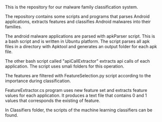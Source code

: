 This is the repository for our malware family classification system.

The repository contains some scripts and programs that parses Android applications, extracts features and classifies Android malwares into their families.

The android malware applications are parsed with apkParser script. This is a bash script and is written in Ubuntu platform. The script parses all apk files in a directory with Apktool and generates an output folder for each apk file.

The other bash script called "apiCallExtractor" extracts api calls of each application. The script uses smali folders for this operation.

The features are filtered with FeatureSelection.py script according to the importance during classification.

FeatureExtractor.cs program uses new feature set and extracts feature values for each application. It produces a text file that contains 0 and 1 values that corresponds the existing of feature.

In Classifiers folder, the scripts of the machine learning classifiers can be found.
